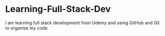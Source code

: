 # Learning-Full-Stack-Dev
I am learning full stack development from Udemy and using GitHub and Git to organise my code.
